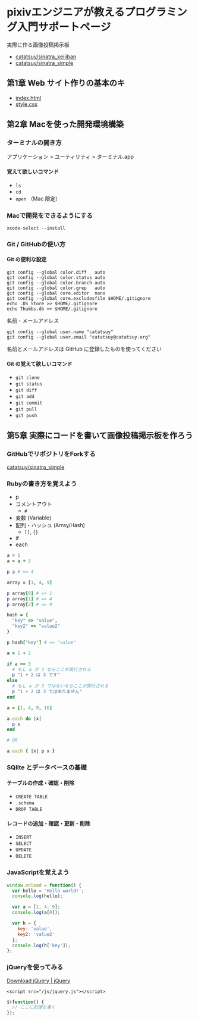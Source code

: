 # pixivエンジニアが教えるプログラミング入門サポートページ

実際に作る画像投稿掲示板

  * [catatsuy/sinatra_keijiban](https://github.com/catatsuy/sinatra_keijiban)
  * [catatsuy/sinatra_simple](https://github.com/catatsuy/sinatra_simple)

## 第1章 Web サイト作りの基本のキ

  * [index.html](https://github.com/catatsuy/support_programming/blob/master/index.html)
  * [style.css](https://github.com/catatsuy/support_programming/blob/master/style.css)

## 第2章 Macを使った開発環境構築

### ターミナルの開き方

アプリケーション > ユーティリティ > ターミナル.app

#### 覚えて欲しいコマンド

  * `ls`
  * `cd`
  * `open` （Mac 限定）

### Macで開発をできるようにする

    xcode-select --install

### Git / GitHubの使い方

#### Git の便利な設定

    git config --global color.diff   auto
    git config --global color.status auto
    git config --global color.branch auto
    git config --global color.grep   auto
    git config --global core.editor  nano
    git config --global core.excludesfile $HOME/.gitignore
    echo .DS_Store >> $HOME/.gitignore
    echo Thumbs.db >> $HOME/.gitignore

名前・メールアドレス

    git config --global user.name "catatsuy"
    git config --global user.email "catatsuy@catatsuy.org"

名前とメールアドレスは GitHub に登録したものを使ってください


#### Git の覚えて欲しいコマンド

  * `git clone`
  * `git status`
  * `git diff`
  * `git add`
  * `git commit`
  * `git pull`
  * `git push`

## 第5章 実際にコードを書いて画像投稿掲示板を作ろう

### GitHubでリポジトリをForkする

[catatsuy/sinatra_simple](https://github.com/catatsuy/sinatra_simple)

### Rubyの書き方を覚えよう

  * p
  * コメントアウト
    * `#`
  * 変数 (Variable)
  * 配列・ハッシュ (Array/Hash)
    * `[]`, `{}`
  * if
  * each

```rb:main.rb
a = 1
a = a + 3

p a # => 4

array = [1, 4, 9]

p array[0] # => 1
p array[1] # => 4
p array[2] # => 9

hash = {
  "key" => "value",
  "key2" => "value2"
}

p hash["key"] # => "value"

a = 1 + 2

if a == 3
  # もし a が 3 ならここが実行される
  p "1 + 2 は 3 です"
else
  # もし a が 3 ではないならここが実行される
  p "1 + 2 は 3 ではありません"
end

a = [1, 4, 9, 16]

a.each do |x|
  p x
end

# OR

a.each { |x| p x }
```

### SQlite とデータベースの基礎

#### テーブルの作成・確認・削除

  * `CREATE TABLE`
  * `.schema`
  * `DROP TABLE`

#### レコードの追加・確認・更新・削除

  * `INSERT`
  * `SELECT`
  * `UPDATE`
  * `DELETE`

### JavaScriptを覚えよう

```js:main.js
window.onload = function() {
  var hello = 'Hello world!';
  console.log(hello);

  var a = [1, 4, 9];
  console.log(a[0]);

  var h = {
    key: 'value',
    key2: 'value2'
  };
  console.log(h['key']);
};
```

### jQueryを使ってみる

[Download jQuery | jQuery](http://jquery.com/download/)

    <script src="/js/jquery.js"></script>

```js:main.js
$(function() {
  // ここに処理を書く
});
```
